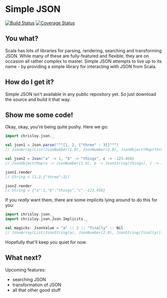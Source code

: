 Simple JSON
===========

[![Build Status](https://travis-ci.org/chrisloy/simple-json.png?branch=master)](https://travis-ci.org/chrisloy/simple-json)
[![Coverage Status](https://coveralls.io/repos/chrisloy/simple-json/badge.png)](https://coveralls.io/r/chrisloy/simple-json)

You what?
---------

Scala has lots of libraries for parsing, rendering, searching and transforming JSON. While many of these are fully-featured and flexible, they are on occasion all rather complex to master. Simple JSON attempts to live up to its name - by providing a simple library for interacting with JSON from Scala.

How do I get it?
----------------

Simple JSON isn't available in any public repository yet. So just download the source and build it that way.

Show me some code!
------------------

Okay, okay, you're being quite pushy. Here we go:

```scala
import chrisloy.json._

val json1 = Json.parse("""[1, 2, {"three" : 3}]""")
// JsonArray(List(JsonNumber(1.0), JsonNumber(2.0), JsonObject(Map(three -> JsonNumber(3.0)))))

val json2 = Json("a" -> 1, "b" -> "things", c -> -123.456)
// JsonObject(Map(a -> JsonNumber(1.0), b -> JsonString(things), c -> JsonNumber(-123.456)))

json1.render
// String = [1,2,{"three":3}]

json2.render
// String = {"a":1,"b":"things","c":-123.456}
```

If you *really* want them, there are some implicits lying around to do this for you:

```scala
import chrisloy.json._
import chrisloy.json.Json.Implicits._

val magicks: JsonValue = "a" :: 2 :: "finally" :: Nil
// JsonArray(List(JsonString(a), JsonNumber(2.0), JsonString(finally)))
```

Hopefully that'll keep you quiet for now.

What next?
----------

Upcoming features:
 - searching JSON
 - transformation of JSON
 - all that other good stuff
